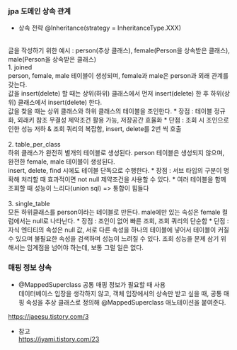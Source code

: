 ### jpa 도메인 상속 관계

* 상속 전략
@Inheritance(strategy = InheritanceType.XXX)
<br>
글을 작성하기 위한 예시 : person(추상 클래스), female(Person을 상속받은 클래스), male(Person을 상속받은 클래스)<br>
1. joined<br>
   person, female, male 테이블이 생성되며, female과 male은 person과 외래 관계를 갖는다.<br>
    값을 insert(delete) 할 때는 상위(하위) 클래스에서 먼저 insert(delete) 한 후 하위(상위) 클래스에서 insert(delete) 한다.<br> 
   값을 찾을 때는 상위 클래스와 하위 클래스의 테이블을 조인한다.
    * 장점 : 테이블 정규화, 외래키 참조 무결성 제약조건 활용 가능, 저장공간 효율화
    * 단점 : 조회 시 조인으로 인한 성능 저하 & 조회 쿼리의 복잡함, insert, delete를 2번 씩 호출
   
   <br>
   <br>
2. table_per_class<br>
   하위 클래스가 완전히 별개의 테이블로 생성된다. person 테이블은 생성되지 않으며, 완전한 female, male 테이블이 생성된다.<br>
    insert, delete, find 시에도 테이블 단독으로 수행한다.
   * 장점 : 서브 타입의 구분이 명확해 처리할 때 효과적이면 not null 제약조건을 사용할 수 있다.
   * 여러 테이블을 함께 조회할 때 성능이 느리다(union sql) => 통합이 힘들다

<br>
<br>
3. single_table<br>
   모든 하위클래스를 person이라는 테이블로 만든다.
   male에만 있는 속성은 female 컬럼에서는 null로 나타난다.
    * 장점 : 조인이 없어 빠른 조회, 조회 쿼리의 단순함
    * 단점 : 자식 엔티티의 속성은 null 값, 서로 다른 속성을 하나의 테이블에 넣어서 테이블이 커질 수 있으며 불필요한
      속성을 검색하며 성능이 느려질 수 있다. 조회 성능을 문제 삼기 위해서는 임계점을 넘어야 하는데, 보통 그럴 일은 없다.

### 매핑 정보 상속
* @MappedSuperclass 공통 매핑 정보가 필요할 때 사용<br>
데이터베이스 입장을 생각하지 않고, 객체 입장에서의 상속만 받고 싶을 때, 공통 매핑 속성을 추상 클래스로 정의해 @MappedSuperclass 애노테이션을 붙여준다.

https://jaeesu.tistory.com/3
* 참고<br>
  https://jyami.tistory.com/23
